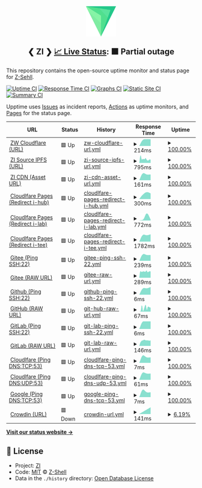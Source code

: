 <h2 align="center">
  <a href="https://github.com/z-shell/zi">
    <img src="https://github.com/z-shell/zi/raw/main/docs/images/logo.svg" alt="Logo" width="80" height="80" />
  </a>

❮ ZI ❯ [📈 Live Status](https://z-shell.github.io/status): <!--live status--> **🟧 Partial outage**

</h2>

This repository contains the open-source uptime monitor and status page for [Z-Sehll](https://github.com/z-shell).

[![Uptime CI](https://github.com/z-shell/status/workflows/Uptime%20CI/badge.svg)](https://github.com/z-shell/status/actions?query=workflow%3A%22Uptime+CI%22)
[![Response Time CI](https://github.com/z-shell/status/workflows/Response%20Time%20CI/badge.svg)](https://github.com/z-shell/status/actions?query=workflow%3A%22Response+Time+CI%22)
[![Graphs CI](https://github.com/z-shell/status/workflows/Graphs%20CI/badge.svg)](https://github.com/z-shell/status/actions?query=workflow%3A%22Graphs+CI%22)
[![Static Site CI](https://github.com/z-shell/status/workflows/Static%20Site%20CI/badge.svg)](https://github.com/z-shell/status/actions?query=workflow%3A%22Static+Site+CI%22)
[![Summary CI](https://github.com/z-shell/status/workflows/Summary%20CI/badge.svg)](https://github.com/z-shell/uptime-status/actions?query=workflow%3A%22Summary+CI%22)

Upptime uses [Issues](https://github.com/z-shell/status/issues) as incident reports, [Actions](https://github.com/z-shell/status/actions) as uptime monitors, and [Pages](https://status.zshell.dev) for the status page.

<!--start: status pages-->
<!-- This summary is generated by Upptime (https://github.com/upptime/upptime) -->
<!-- Do not edit this manually, your changes will be overwritten -->
<!-- prettier-ignore -->
| URL | Status | History | Response Time | Uptime |
| --- | ------ | ------- | ------------- | ------ |
| <img alt="" src="https://favicons.githubusercontent.com/z-shell.pages.dev" height="13"> [ZW Cloudflare (URL)](https://z-shell.pages.dev) | 🟩 Up | [zw-cloudflare-url.yml](https://github.com/z-shell/status/commits/HEAD/history/zw-cloudflare-url.yml) | <details><summary><img alt="Response time graph" src="./graphs/zw-cloudflare-url/response-time-week.png" height="20"> 214ms</summary><br><a href="https://status.zshell.dev/history/zw-cloudflare-url"><img alt="Response time 214" src="https://img.shields.io/endpoint?url=https%3A%2F%2Fraw.githubusercontent.com%2Fz-shell%2Fstatus%2FHEAD%2Fapi%2Fzw-cloudflare-url%2Fresponse-time.json"></a><br><a href="https://status.zshell.dev/history/zw-cloudflare-url"><img alt="24-hour response time 214" src="https://img.shields.io/endpoint?url=https%3A%2F%2Fraw.githubusercontent.com%2Fz-shell%2Fstatus%2FHEAD%2Fapi%2Fzw-cloudflare-url%2Fresponse-time-day.json"></a><br><a href="https://status.zshell.dev/history/zw-cloudflare-url"><img alt="7-day response time 214" src="https://img.shields.io/endpoint?url=https%3A%2F%2Fraw.githubusercontent.com%2Fz-shell%2Fstatus%2FHEAD%2Fapi%2Fzw-cloudflare-url%2Fresponse-time-week.json"></a><br><a href="https://status.zshell.dev/history/zw-cloudflare-url"><img alt="30-day response time 214" src="https://img.shields.io/endpoint?url=https%3A%2F%2Fraw.githubusercontent.com%2Fz-shell%2Fstatus%2FHEAD%2Fapi%2Fzw-cloudflare-url%2Fresponse-time-month.json"></a><br><a href="https://status.zshell.dev/history/zw-cloudflare-url"><img alt="1-year response time 214" src="https://img.shields.io/endpoint?url=https%3A%2F%2Fraw.githubusercontent.com%2Fz-shell%2Fstatus%2FHEAD%2Fapi%2Fzw-cloudflare-url%2Fresponse-time-year.json"></a></details> | <details><summary><a href="https://status.zshell.dev/history/zw-cloudflare-url">100.00%</a></summary><a href="https://status.zshell.dev/history/zw-cloudflare-url"><img alt="All-time uptime 100.00%" src="https://img.shields.io/endpoint?url=https%3A%2F%2Fraw.githubusercontent.com%2Fz-shell%2Fstatus%2FHEAD%2Fapi%2Fzw-cloudflare-url%2Fuptime.json"></a><br><a href="https://status.zshell.dev/history/zw-cloudflare-url"><img alt="24-hour uptime 100.00%" src="https://img.shields.io/endpoint?url=https%3A%2F%2Fraw.githubusercontent.com%2Fz-shell%2Fstatus%2FHEAD%2Fapi%2Fzw-cloudflare-url%2Fuptime-day.json"></a><br><a href="https://status.zshell.dev/history/zw-cloudflare-url"><img alt="7-day uptime 100.00%" src="https://img.shields.io/endpoint?url=https%3A%2F%2Fraw.githubusercontent.com%2Fz-shell%2Fstatus%2FHEAD%2Fapi%2Fzw-cloudflare-url%2Fuptime-week.json"></a><br><a href="https://status.zshell.dev/history/zw-cloudflare-url"><img alt="30-day uptime 100.00%" src="https://img.shields.io/endpoint?url=https%3A%2F%2Fraw.githubusercontent.com%2Fz-shell%2Fstatus%2FHEAD%2Fapi%2Fzw-cloudflare-url%2Fuptime-month.json"></a><br><a href="https://status.zshell.dev/history/zw-cloudflare-url"><img alt="1-year uptime 100.00%" src="https://img.shields.io/endpoint?url=https%3A%2F%2Fraw.githubusercontent.com%2Fz-shell%2Fstatus%2FHEAD%2Fapi%2Fzw-cloudflare-url%2Fuptime-year.json"></a></details>
| <img alt="" src="https://favicons.githubusercontent.com/zi-src.on.fleek.co" height="13"> [ZI Source IPFS (URL)](https://zi-src.on.fleek.co) | 🟩 Up | [zi-source-ipfs-url.yml](https://github.com/z-shell/status/commits/HEAD/history/zi-source-ipfs-url.yml) | <details><summary><img alt="Response time graph" src="./graphs/zi-source-ipfs-url/response-time-week.png" height="20"> 795ms</summary><br><a href="https://status.zshell.dev/history/zi-source-ipfs-url"><img alt="Response time 795" src="https://img.shields.io/endpoint?url=https%3A%2F%2Fraw.githubusercontent.com%2Fz-shell%2Fstatus%2FHEAD%2Fapi%2Fzi-source-ipfs-url%2Fresponse-time.json"></a><br><a href="https://status.zshell.dev/history/zi-source-ipfs-url"><img alt="24-hour response time 795" src="https://img.shields.io/endpoint?url=https%3A%2F%2Fraw.githubusercontent.com%2Fz-shell%2Fstatus%2FHEAD%2Fapi%2Fzi-source-ipfs-url%2Fresponse-time-day.json"></a><br><a href="https://status.zshell.dev/history/zi-source-ipfs-url"><img alt="7-day response time 795" src="https://img.shields.io/endpoint?url=https%3A%2F%2Fraw.githubusercontent.com%2Fz-shell%2Fstatus%2FHEAD%2Fapi%2Fzi-source-ipfs-url%2Fresponse-time-week.json"></a><br><a href="https://status.zshell.dev/history/zi-source-ipfs-url"><img alt="30-day response time 795" src="https://img.shields.io/endpoint?url=https%3A%2F%2Fraw.githubusercontent.com%2Fz-shell%2Fstatus%2FHEAD%2Fapi%2Fzi-source-ipfs-url%2Fresponse-time-month.json"></a><br><a href="https://status.zshell.dev/history/zi-source-ipfs-url"><img alt="1-year response time 795" src="https://img.shields.io/endpoint?url=https%3A%2F%2Fraw.githubusercontent.com%2Fz-shell%2Fstatus%2FHEAD%2Fapi%2Fzi-source-ipfs-url%2Fresponse-time-year.json"></a></details> | <details><summary><a href="https://status.zshell.dev/history/zi-source-ipfs-url">100.00%</a></summary><a href="https://status.zshell.dev/history/zi-source-ipfs-url"><img alt="All-time uptime 100.00%" src="https://img.shields.io/endpoint?url=https%3A%2F%2Fraw.githubusercontent.com%2Fz-shell%2Fstatus%2FHEAD%2Fapi%2Fzi-source-ipfs-url%2Fuptime.json"></a><br><a href="https://status.zshell.dev/history/zi-source-ipfs-url"><img alt="24-hour uptime 100.00%" src="https://img.shields.io/endpoint?url=https%3A%2F%2Fraw.githubusercontent.com%2Fz-shell%2Fstatus%2FHEAD%2Fapi%2Fzi-source-ipfs-url%2Fuptime-day.json"></a><br><a href="https://status.zshell.dev/history/zi-source-ipfs-url"><img alt="7-day uptime 100.00%" src="https://img.shields.io/endpoint?url=https%3A%2F%2Fraw.githubusercontent.com%2Fz-shell%2Fstatus%2FHEAD%2Fapi%2Fzi-source-ipfs-url%2Fuptime-week.json"></a><br><a href="https://status.zshell.dev/history/zi-source-ipfs-url"><img alt="30-day uptime 100.00%" src="https://img.shields.io/endpoint?url=https%3A%2F%2Fraw.githubusercontent.com%2Fz-shell%2Fstatus%2FHEAD%2Fapi%2Fzi-source-ipfs-url%2Fuptime-month.json"></a><br><a href="https://status.zshell.dev/history/zi-source-ipfs-url"><img alt="1-year uptime 100.00%" src="https://img.shields.io/endpoint?url=https%3A%2F%2Fraw.githubusercontent.com%2Fz-shell%2Fstatus%2FHEAD%2Fapi%2Fzi-source-ipfs-url%2Fuptime-year.json"></a></details>
| <img alt="" src="https://favicons.githubusercontent.com/cdn.digitalclouds.dev" height="13"> [ZI CDN (Asset URL)](https://cdn.digitalclouds.dev/fa/js/all.js) | 🟩 Up | [zi-cdn-asset-url.yml](https://github.com/z-shell/status/commits/HEAD/history/zi-cdn-asset-url.yml) | <details><summary><img alt="Response time graph" src="./graphs/zi-cdn-asset-url/response-time-week.png" height="20"> 161ms</summary><br><a href="https://status.zshell.dev/history/zi-cdn-asset-url"><img alt="Response time 161" src="https://img.shields.io/endpoint?url=https%3A%2F%2Fraw.githubusercontent.com%2Fz-shell%2Fstatus%2FHEAD%2Fapi%2Fzi-cdn-asset-url%2Fresponse-time.json"></a><br><a href="https://status.zshell.dev/history/zi-cdn-asset-url"><img alt="24-hour response time 161" src="https://img.shields.io/endpoint?url=https%3A%2F%2Fraw.githubusercontent.com%2Fz-shell%2Fstatus%2FHEAD%2Fapi%2Fzi-cdn-asset-url%2Fresponse-time-day.json"></a><br><a href="https://status.zshell.dev/history/zi-cdn-asset-url"><img alt="7-day response time 161" src="https://img.shields.io/endpoint?url=https%3A%2F%2Fraw.githubusercontent.com%2Fz-shell%2Fstatus%2FHEAD%2Fapi%2Fzi-cdn-asset-url%2Fresponse-time-week.json"></a><br><a href="https://status.zshell.dev/history/zi-cdn-asset-url"><img alt="30-day response time 161" src="https://img.shields.io/endpoint?url=https%3A%2F%2Fraw.githubusercontent.com%2Fz-shell%2Fstatus%2FHEAD%2Fapi%2Fzi-cdn-asset-url%2Fresponse-time-month.json"></a><br><a href="https://status.zshell.dev/history/zi-cdn-asset-url"><img alt="1-year response time 161" src="https://img.shields.io/endpoint?url=https%3A%2F%2Fraw.githubusercontent.com%2Fz-shell%2Fstatus%2FHEAD%2Fapi%2Fzi-cdn-asset-url%2Fresponse-time-year.json"></a></details> | <details><summary><a href="https://status.zshell.dev/history/zi-cdn-asset-url">100.00%</a></summary><a href="https://status.zshell.dev/history/zi-cdn-asset-url"><img alt="All-time uptime 100.00%" src="https://img.shields.io/endpoint?url=https%3A%2F%2Fraw.githubusercontent.com%2Fz-shell%2Fstatus%2FHEAD%2Fapi%2Fzi-cdn-asset-url%2Fuptime.json"></a><br><a href="https://status.zshell.dev/history/zi-cdn-asset-url"><img alt="24-hour uptime 100.00%" src="https://img.shields.io/endpoint?url=https%3A%2F%2Fraw.githubusercontent.com%2Fz-shell%2Fstatus%2FHEAD%2Fapi%2Fzi-cdn-asset-url%2Fuptime-day.json"></a><br><a href="https://status.zshell.dev/history/zi-cdn-asset-url"><img alt="7-day uptime 100.00%" src="https://img.shields.io/endpoint?url=https%3A%2F%2Fraw.githubusercontent.com%2Fz-shell%2Fstatus%2FHEAD%2Fapi%2Fzi-cdn-asset-url%2Fuptime-week.json"></a><br><a href="https://status.zshell.dev/history/zi-cdn-asset-url"><img alt="30-day uptime 100.00%" src="https://img.shields.io/endpoint?url=https%3A%2F%2Fraw.githubusercontent.com%2Fz-shell%2Fstatus%2FHEAD%2Fapi%2Fzi-cdn-asset-url%2Fuptime-month.json"></a><br><a href="https://status.zshell.dev/history/zi-cdn-asset-url"><img alt="1-year uptime 100.00%" src="https://img.shields.io/endpoint?url=https%3A%2F%2Fraw.githubusercontent.com%2Fz-shell%2Fstatus%2FHEAD%2Fapi%2Fzi-cdn-asset-url%2Fuptime-year.json"></a></details>
| <img alt="" src="https://favicons.githubusercontent.com/z-shell.pages.dev" height="13"> [Cloudlfare Pages (Redirect i-hub)](https://z-shell.pages.dev/i-hub) | 🟩 Up | [cloudlfare-pages-redirect-i-hub.yml](https://github.com/z-shell/status/commits/HEAD/history/cloudlfare-pages-redirect-i-hub.yml) | <details><summary><img alt="Response time graph" src="./graphs/cloudlfare-pages-redirect-i-hub/response-time-week.png" height="20"> 300ms</summary><br><a href="https://status.zshell.dev/history/cloudlfare-pages-redirect-i-hub"><img alt="Response time 300" src="https://img.shields.io/endpoint?url=https%3A%2F%2Fraw.githubusercontent.com%2Fz-shell%2Fstatus%2FHEAD%2Fapi%2Fcloudlfare-pages-redirect-i-hub%2Fresponse-time.json"></a><br><a href="https://status.zshell.dev/history/cloudlfare-pages-redirect-i-hub"><img alt="24-hour response time 300" src="https://img.shields.io/endpoint?url=https%3A%2F%2Fraw.githubusercontent.com%2Fz-shell%2Fstatus%2FHEAD%2Fapi%2Fcloudlfare-pages-redirect-i-hub%2Fresponse-time-day.json"></a><br><a href="https://status.zshell.dev/history/cloudlfare-pages-redirect-i-hub"><img alt="7-day response time 300" src="https://img.shields.io/endpoint?url=https%3A%2F%2Fraw.githubusercontent.com%2Fz-shell%2Fstatus%2FHEAD%2Fapi%2Fcloudlfare-pages-redirect-i-hub%2Fresponse-time-week.json"></a><br><a href="https://status.zshell.dev/history/cloudlfare-pages-redirect-i-hub"><img alt="30-day response time 300" src="https://img.shields.io/endpoint?url=https%3A%2F%2Fraw.githubusercontent.com%2Fz-shell%2Fstatus%2FHEAD%2Fapi%2Fcloudlfare-pages-redirect-i-hub%2Fresponse-time-month.json"></a><br><a href="https://status.zshell.dev/history/cloudlfare-pages-redirect-i-hub"><img alt="1-year response time 300" src="https://img.shields.io/endpoint?url=https%3A%2F%2Fraw.githubusercontent.com%2Fz-shell%2Fstatus%2FHEAD%2Fapi%2Fcloudlfare-pages-redirect-i-hub%2Fresponse-time-year.json"></a></details> | <details><summary><a href="https://status.zshell.dev/history/cloudlfare-pages-redirect-i-hub">100.00%</a></summary><a href="https://status.zshell.dev/history/cloudlfare-pages-redirect-i-hub"><img alt="All-time uptime 100.00%" src="https://img.shields.io/endpoint?url=https%3A%2F%2Fraw.githubusercontent.com%2Fz-shell%2Fstatus%2FHEAD%2Fapi%2Fcloudlfare-pages-redirect-i-hub%2Fuptime.json"></a><br><a href="https://status.zshell.dev/history/cloudlfare-pages-redirect-i-hub"><img alt="24-hour uptime 100.00%" src="https://img.shields.io/endpoint?url=https%3A%2F%2Fraw.githubusercontent.com%2Fz-shell%2Fstatus%2FHEAD%2Fapi%2Fcloudlfare-pages-redirect-i-hub%2Fuptime-day.json"></a><br><a href="https://status.zshell.dev/history/cloudlfare-pages-redirect-i-hub"><img alt="7-day uptime 100.00%" src="https://img.shields.io/endpoint?url=https%3A%2F%2Fraw.githubusercontent.com%2Fz-shell%2Fstatus%2FHEAD%2Fapi%2Fcloudlfare-pages-redirect-i-hub%2Fuptime-week.json"></a><br><a href="https://status.zshell.dev/history/cloudlfare-pages-redirect-i-hub"><img alt="30-day uptime 100.00%" src="https://img.shields.io/endpoint?url=https%3A%2F%2Fraw.githubusercontent.com%2Fz-shell%2Fstatus%2FHEAD%2Fapi%2Fcloudlfare-pages-redirect-i-hub%2Fuptime-month.json"></a><br><a href="https://status.zshell.dev/history/cloudlfare-pages-redirect-i-hub"><img alt="1-year uptime 100.00%" src="https://img.shields.io/endpoint?url=https%3A%2F%2Fraw.githubusercontent.com%2Fz-shell%2Fstatus%2FHEAD%2Fapi%2Fcloudlfare-pages-redirect-i-hub%2Fuptime-year.json"></a></details>
| <img alt="" src="https://favicons.githubusercontent.com/z-shell.pages.dev" height="13"> [Cloudlfare Pages (Redirect i-lab)](https://z-shell.pages.dev/i-lab) | 🟩 Up | [cloudlfare-pages-redirect-i-lab.yml](https://github.com/z-shell/status/commits/HEAD/history/cloudlfare-pages-redirect-i-lab.yml) | <details><summary><img alt="Response time graph" src="./graphs/cloudlfare-pages-redirect-i-lab/response-time-week.png" height="20"> 772ms</summary><br><a href="https://status.zshell.dev/history/cloudlfare-pages-redirect-i-lab"><img alt="Response time 772" src="https://img.shields.io/endpoint?url=https%3A%2F%2Fraw.githubusercontent.com%2Fz-shell%2Fstatus%2FHEAD%2Fapi%2Fcloudlfare-pages-redirect-i-lab%2Fresponse-time.json"></a><br><a href="https://status.zshell.dev/history/cloudlfare-pages-redirect-i-lab"><img alt="24-hour response time 772" src="https://img.shields.io/endpoint?url=https%3A%2F%2Fraw.githubusercontent.com%2Fz-shell%2Fstatus%2FHEAD%2Fapi%2Fcloudlfare-pages-redirect-i-lab%2Fresponse-time-day.json"></a><br><a href="https://status.zshell.dev/history/cloudlfare-pages-redirect-i-lab"><img alt="7-day response time 772" src="https://img.shields.io/endpoint?url=https%3A%2F%2Fraw.githubusercontent.com%2Fz-shell%2Fstatus%2FHEAD%2Fapi%2Fcloudlfare-pages-redirect-i-lab%2Fresponse-time-week.json"></a><br><a href="https://status.zshell.dev/history/cloudlfare-pages-redirect-i-lab"><img alt="30-day response time 772" src="https://img.shields.io/endpoint?url=https%3A%2F%2Fraw.githubusercontent.com%2Fz-shell%2Fstatus%2FHEAD%2Fapi%2Fcloudlfare-pages-redirect-i-lab%2Fresponse-time-month.json"></a><br><a href="https://status.zshell.dev/history/cloudlfare-pages-redirect-i-lab"><img alt="1-year response time 772" src="https://img.shields.io/endpoint?url=https%3A%2F%2Fraw.githubusercontent.com%2Fz-shell%2Fstatus%2FHEAD%2Fapi%2Fcloudlfare-pages-redirect-i-lab%2Fresponse-time-year.json"></a></details> | <details><summary><a href="https://status.zshell.dev/history/cloudlfare-pages-redirect-i-lab">100.00%</a></summary><a href="https://status.zshell.dev/history/cloudlfare-pages-redirect-i-lab"><img alt="All-time uptime 100.00%" src="https://img.shields.io/endpoint?url=https%3A%2F%2Fraw.githubusercontent.com%2Fz-shell%2Fstatus%2FHEAD%2Fapi%2Fcloudlfare-pages-redirect-i-lab%2Fuptime.json"></a><br><a href="https://status.zshell.dev/history/cloudlfare-pages-redirect-i-lab"><img alt="24-hour uptime 100.00%" src="https://img.shields.io/endpoint?url=https%3A%2F%2Fraw.githubusercontent.com%2Fz-shell%2Fstatus%2FHEAD%2Fapi%2Fcloudlfare-pages-redirect-i-lab%2Fuptime-day.json"></a><br><a href="https://status.zshell.dev/history/cloudlfare-pages-redirect-i-lab"><img alt="7-day uptime 100.00%" src="https://img.shields.io/endpoint?url=https%3A%2F%2Fraw.githubusercontent.com%2Fz-shell%2Fstatus%2FHEAD%2Fapi%2Fcloudlfare-pages-redirect-i-lab%2Fuptime-week.json"></a><br><a href="https://status.zshell.dev/history/cloudlfare-pages-redirect-i-lab"><img alt="30-day uptime 100.00%" src="https://img.shields.io/endpoint?url=https%3A%2F%2Fraw.githubusercontent.com%2Fz-shell%2Fstatus%2FHEAD%2Fapi%2Fcloudlfare-pages-redirect-i-lab%2Fuptime-month.json"></a><br><a href="https://status.zshell.dev/history/cloudlfare-pages-redirect-i-lab"><img alt="1-year uptime 100.00%" src="https://img.shields.io/endpoint?url=https%3A%2F%2Fraw.githubusercontent.com%2Fz-shell%2Fstatus%2FHEAD%2Fapi%2Fcloudlfare-pages-redirect-i-lab%2Fuptime-year.json"></a></details>
| <img alt="" src="https://favicons.githubusercontent.com/z-shell.pages.dev" height="13"> [Cloudlfare Pages (Redirect i-tee)](https://z-shell.pages.dev/i-tee) | 🟩 Up | [cloudlfare-pages-redirect-i-tee.yml](https://github.com/z-shell/status/commits/HEAD/history/cloudlfare-pages-redirect-i-tee.yml) | <details><summary><img alt="Response time graph" src="./graphs/cloudlfare-pages-redirect-i-tee/response-time-week.png" height="20"> 1782ms</summary><br><a href="https://status.zshell.dev/history/cloudlfare-pages-redirect-i-tee"><img alt="Response time 1782" src="https://img.shields.io/endpoint?url=https%3A%2F%2Fraw.githubusercontent.com%2Fz-shell%2Fstatus%2FHEAD%2Fapi%2Fcloudlfare-pages-redirect-i-tee%2Fresponse-time.json"></a><br><a href="https://status.zshell.dev/history/cloudlfare-pages-redirect-i-tee"><img alt="24-hour response time 1782" src="https://img.shields.io/endpoint?url=https%3A%2F%2Fraw.githubusercontent.com%2Fz-shell%2Fstatus%2FHEAD%2Fapi%2Fcloudlfare-pages-redirect-i-tee%2Fresponse-time-day.json"></a><br><a href="https://status.zshell.dev/history/cloudlfare-pages-redirect-i-tee"><img alt="7-day response time 1782" src="https://img.shields.io/endpoint?url=https%3A%2F%2Fraw.githubusercontent.com%2Fz-shell%2Fstatus%2FHEAD%2Fapi%2Fcloudlfare-pages-redirect-i-tee%2Fresponse-time-week.json"></a><br><a href="https://status.zshell.dev/history/cloudlfare-pages-redirect-i-tee"><img alt="30-day response time 1782" src="https://img.shields.io/endpoint?url=https%3A%2F%2Fraw.githubusercontent.com%2Fz-shell%2Fstatus%2FHEAD%2Fapi%2Fcloudlfare-pages-redirect-i-tee%2Fresponse-time-month.json"></a><br><a href="https://status.zshell.dev/history/cloudlfare-pages-redirect-i-tee"><img alt="1-year response time 1782" src="https://img.shields.io/endpoint?url=https%3A%2F%2Fraw.githubusercontent.com%2Fz-shell%2Fstatus%2FHEAD%2Fapi%2Fcloudlfare-pages-redirect-i-tee%2Fresponse-time-year.json"></a></details> | <details><summary><a href="https://status.zshell.dev/history/cloudlfare-pages-redirect-i-tee">100.00%</a></summary><a href="https://status.zshell.dev/history/cloudlfare-pages-redirect-i-tee"><img alt="All-time uptime 100.00%" src="https://img.shields.io/endpoint?url=https%3A%2F%2Fraw.githubusercontent.com%2Fz-shell%2Fstatus%2FHEAD%2Fapi%2Fcloudlfare-pages-redirect-i-tee%2Fuptime.json"></a><br><a href="https://status.zshell.dev/history/cloudlfare-pages-redirect-i-tee"><img alt="24-hour uptime 100.00%" src="https://img.shields.io/endpoint?url=https%3A%2F%2Fraw.githubusercontent.com%2Fz-shell%2Fstatus%2FHEAD%2Fapi%2Fcloudlfare-pages-redirect-i-tee%2Fuptime-day.json"></a><br><a href="https://status.zshell.dev/history/cloudlfare-pages-redirect-i-tee"><img alt="7-day uptime 100.00%" src="https://img.shields.io/endpoint?url=https%3A%2F%2Fraw.githubusercontent.com%2Fz-shell%2Fstatus%2FHEAD%2Fapi%2Fcloudlfare-pages-redirect-i-tee%2Fuptime-week.json"></a><br><a href="https://status.zshell.dev/history/cloudlfare-pages-redirect-i-tee"><img alt="30-day uptime 100.00%" src="https://img.shields.io/endpoint?url=https%3A%2F%2Fraw.githubusercontent.com%2Fz-shell%2Fstatus%2FHEAD%2Fapi%2Fcloudlfare-pages-redirect-i-tee%2Fuptime-month.json"></a><br><a href="https://status.zshell.dev/history/cloudlfare-pages-redirect-i-tee"><img alt="1-year uptime 100.00%" src="https://img.shields.io/endpoint?url=https%3A%2F%2Fraw.githubusercontent.com%2Fz-shell%2Fstatus%2FHEAD%2Fapi%2Fcloudlfare-pages-redirect-i-tee%2Fuptime-year.json"></a></details>
| <img alt="" src="https://favicons.githubusercontent.com/null" height="13"> [Gitee (Ping SSH:22)](gitee.com) | 🟩 Up | [gitee-ping-ssh-22.yml](https://github.com/z-shell/status/commits/HEAD/history/gitee-ping-ssh-22.yml) | <details><summary><img alt="Response time graph" src="./graphs/gitee-ping-ssh-22/response-time-week.png" height="20"> 239ms</summary><br><a href="https://status.zshell.dev/history/gitee-ping-ssh-22"><img alt="Response time 239" src="https://img.shields.io/endpoint?url=https%3A%2F%2Fraw.githubusercontent.com%2Fz-shell%2Fstatus%2FHEAD%2Fapi%2Fgitee-ping-ssh-22%2Fresponse-time.json"></a><br><a href="https://status.zshell.dev/history/gitee-ping-ssh-22"><img alt="24-hour response time 239" src="https://img.shields.io/endpoint?url=https%3A%2F%2Fraw.githubusercontent.com%2Fz-shell%2Fstatus%2FHEAD%2Fapi%2Fgitee-ping-ssh-22%2Fresponse-time-day.json"></a><br><a href="https://status.zshell.dev/history/gitee-ping-ssh-22"><img alt="7-day response time 239" src="https://img.shields.io/endpoint?url=https%3A%2F%2Fraw.githubusercontent.com%2Fz-shell%2Fstatus%2FHEAD%2Fapi%2Fgitee-ping-ssh-22%2Fresponse-time-week.json"></a><br><a href="https://status.zshell.dev/history/gitee-ping-ssh-22"><img alt="30-day response time 239" src="https://img.shields.io/endpoint?url=https%3A%2F%2Fraw.githubusercontent.com%2Fz-shell%2Fstatus%2FHEAD%2Fapi%2Fgitee-ping-ssh-22%2Fresponse-time-month.json"></a><br><a href="https://status.zshell.dev/history/gitee-ping-ssh-22"><img alt="1-year response time 239" src="https://img.shields.io/endpoint?url=https%3A%2F%2Fraw.githubusercontent.com%2Fz-shell%2Fstatus%2FHEAD%2Fapi%2Fgitee-ping-ssh-22%2Fresponse-time-year.json"></a></details> | <details><summary><a href="https://status.zshell.dev/history/gitee-ping-ssh-22">100.00%</a></summary><a href="https://status.zshell.dev/history/gitee-ping-ssh-22"><img alt="All-time uptime 100.00%" src="https://img.shields.io/endpoint?url=https%3A%2F%2Fraw.githubusercontent.com%2Fz-shell%2Fstatus%2FHEAD%2Fapi%2Fgitee-ping-ssh-22%2Fuptime.json"></a><br><a href="https://status.zshell.dev/history/gitee-ping-ssh-22"><img alt="24-hour uptime 100.00%" src="https://img.shields.io/endpoint?url=https%3A%2F%2Fraw.githubusercontent.com%2Fz-shell%2Fstatus%2FHEAD%2Fapi%2Fgitee-ping-ssh-22%2Fuptime-day.json"></a><br><a href="https://status.zshell.dev/history/gitee-ping-ssh-22"><img alt="7-day uptime 100.00%" src="https://img.shields.io/endpoint?url=https%3A%2F%2Fraw.githubusercontent.com%2Fz-shell%2Fstatus%2FHEAD%2Fapi%2Fgitee-ping-ssh-22%2Fuptime-week.json"></a><br><a href="https://status.zshell.dev/history/gitee-ping-ssh-22"><img alt="30-day uptime 100.00%" src="https://img.shields.io/endpoint?url=https%3A%2F%2Fraw.githubusercontent.com%2Fz-shell%2Fstatus%2FHEAD%2Fapi%2Fgitee-ping-ssh-22%2Fuptime-month.json"></a><br><a href="https://status.zshell.dev/history/gitee-ping-ssh-22"><img alt="1-year uptime 100.00%" src="https://img.shields.io/endpoint?url=https%3A%2F%2Fraw.githubusercontent.com%2Fz-shell%2Fstatus%2FHEAD%2Fapi%2Fgitee-ping-ssh-22%2Fuptime-year.json"></a></details>
| <img alt="" src="https://favicons.githubusercontent.com/gitee.com" height="13"> [Gitee (RAW URL)](https://gitee.com/z-shell/zi-src/raw/main/lib/sh/install.sh) | 🟩 Up | [gitee-raw-url.yml](https://github.com/z-shell/status/commits/HEAD/history/gitee-raw-url.yml) | <details><summary><img alt="Response time graph" src="./graphs/gitee-raw-url/response-time-week.png" height="20"> 289ms</summary><br><a href="https://status.zshell.dev/history/gitee-raw-url"><img alt="Response time 289" src="https://img.shields.io/endpoint?url=https%3A%2F%2Fraw.githubusercontent.com%2Fz-shell%2Fstatus%2FHEAD%2Fapi%2Fgitee-raw-url%2Fresponse-time.json"></a><br><a href="https://status.zshell.dev/history/gitee-raw-url"><img alt="24-hour response time 289" src="https://img.shields.io/endpoint?url=https%3A%2F%2Fraw.githubusercontent.com%2Fz-shell%2Fstatus%2FHEAD%2Fapi%2Fgitee-raw-url%2Fresponse-time-day.json"></a><br><a href="https://status.zshell.dev/history/gitee-raw-url"><img alt="7-day response time 289" src="https://img.shields.io/endpoint?url=https%3A%2F%2Fraw.githubusercontent.com%2Fz-shell%2Fstatus%2FHEAD%2Fapi%2Fgitee-raw-url%2Fresponse-time-week.json"></a><br><a href="https://status.zshell.dev/history/gitee-raw-url"><img alt="30-day response time 289" src="https://img.shields.io/endpoint?url=https%3A%2F%2Fraw.githubusercontent.com%2Fz-shell%2Fstatus%2FHEAD%2Fapi%2Fgitee-raw-url%2Fresponse-time-month.json"></a><br><a href="https://status.zshell.dev/history/gitee-raw-url"><img alt="1-year response time 289" src="https://img.shields.io/endpoint?url=https%3A%2F%2Fraw.githubusercontent.com%2Fz-shell%2Fstatus%2FHEAD%2Fapi%2Fgitee-raw-url%2Fresponse-time-year.json"></a></details> | <details><summary><a href="https://status.zshell.dev/history/gitee-raw-url">100.00%</a></summary><a href="https://status.zshell.dev/history/gitee-raw-url"><img alt="All-time uptime 100.00%" src="https://img.shields.io/endpoint?url=https%3A%2F%2Fraw.githubusercontent.com%2Fz-shell%2Fstatus%2FHEAD%2Fapi%2Fgitee-raw-url%2Fuptime.json"></a><br><a href="https://status.zshell.dev/history/gitee-raw-url"><img alt="24-hour uptime 100.00%" src="https://img.shields.io/endpoint?url=https%3A%2F%2Fraw.githubusercontent.com%2Fz-shell%2Fstatus%2FHEAD%2Fapi%2Fgitee-raw-url%2Fuptime-day.json"></a><br><a href="https://status.zshell.dev/history/gitee-raw-url"><img alt="7-day uptime 100.00%" src="https://img.shields.io/endpoint?url=https%3A%2F%2Fraw.githubusercontent.com%2Fz-shell%2Fstatus%2FHEAD%2Fapi%2Fgitee-raw-url%2Fuptime-week.json"></a><br><a href="https://status.zshell.dev/history/gitee-raw-url"><img alt="30-day uptime 100.00%" src="https://img.shields.io/endpoint?url=https%3A%2F%2Fraw.githubusercontent.com%2Fz-shell%2Fstatus%2FHEAD%2Fapi%2Fgitee-raw-url%2Fuptime-month.json"></a><br><a href="https://status.zshell.dev/history/gitee-raw-url"><img alt="1-year uptime 100.00%" src="https://img.shields.io/endpoint?url=https%3A%2F%2Fraw.githubusercontent.com%2Fz-shell%2Fstatus%2FHEAD%2Fapi%2Fgitee-raw-url%2Fuptime-year.json"></a></details>
| <img alt="" src="https://favicons.githubusercontent.com/null" height="13"> [Github (Ping SSH:22)](github.com) | 🟩 Up | [github-ping-ssh-22.yml](https://github.com/z-shell/status/commits/HEAD/history/github-ping-ssh-22.yml) | <details><summary><img alt="Response time graph" src="./graphs/github-ping-ssh-22/response-time-week.png" height="20"> 6ms</summary><br><a href="https://status.zshell.dev/history/github-ping-ssh-22"><img alt="Response time 6" src="https://img.shields.io/endpoint?url=https%3A%2F%2Fraw.githubusercontent.com%2Fz-shell%2Fstatus%2FHEAD%2Fapi%2Fgithub-ping-ssh-22%2Fresponse-time.json"></a><br><a href="https://status.zshell.dev/history/github-ping-ssh-22"><img alt="24-hour response time 6" src="https://img.shields.io/endpoint?url=https%3A%2F%2Fraw.githubusercontent.com%2Fz-shell%2Fstatus%2FHEAD%2Fapi%2Fgithub-ping-ssh-22%2Fresponse-time-day.json"></a><br><a href="https://status.zshell.dev/history/github-ping-ssh-22"><img alt="7-day response time 6" src="https://img.shields.io/endpoint?url=https%3A%2F%2Fraw.githubusercontent.com%2Fz-shell%2Fstatus%2FHEAD%2Fapi%2Fgithub-ping-ssh-22%2Fresponse-time-week.json"></a><br><a href="https://status.zshell.dev/history/github-ping-ssh-22"><img alt="30-day response time 6" src="https://img.shields.io/endpoint?url=https%3A%2F%2Fraw.githubusercontent.com%2Fz-shell%2Fstatus%2FHEAD%2Fapi%2Fgithub-ping-ssh-22%2Fresponse-time-month.json"></a><br><a href="https://status.zshell.dev/history/github-ping-ssh-22"><img alt="1-year response time 6" src="https://img.shields.io/endpoint?url=https%3A%2F%2Fraw.githubusercontent.com%2Fz-shell%2Fstatus%2FHEAD%2Fapi%2Fgithub-ping-ssh-22%2Fresponse-time-year.json"></a></details> | <details><summary><a href="https://status.zshell.dev/history/github-ping-ssh-22">100.00%</a></summary><a href="https://status.zshell.dev/history/github-ping-ssh-22"><img alt="All-time uptime 100.00%" src="https://img.shields.io/endpoint?url=https%3A%2F%2Fraw.githubusercontent.com%2Fz-shell%2Fstatus%2FHEAD%2Fapi%2Fgithub-ping-ssh-22%2Fuptime.json"></a><br><a href="https://status.zshell.dev/history/github-ping-ssh-22"><img alt="24-hour uptime 100.00%" src="https://img.shields.io/endpoint?url=https%3A%2F%2Fraw.githubusercontent.com%2Fz-shell%2Fstatus%2FHEAD%2Fapi%2Fgithub-ping-ssh-22%2Fuptime-day.json"></a><br><a href="https://status.zshell.dev/history/github-ping-ssh-22"><img alt="7-day uptime 100.00%" src="https://img.shields.io/endpoint?url=https%3A%2F%2Fraw.githubusercontent.com%2Fz-shell%2Fstatus%2FHEAD%2Fapi%2Fgithub-ping-ssh-22%2Fuptime-week.json"></a><br><a href="https://status.zshell.dev/history/github-ping-ssh-22"><img alt="30-day uptime 100.00%" src="https://img.shields.io/endpoint?url=https%3A%2F%2Fraw.githubusercontent.com%2Fz-shell%2Fstatus%2FHEAD%2Fapi%2Fgithub-ping-ssh-22%2Fuptime-month.json"></a><br><a href="https://status.zshell.dev/history/github-ping-ssh-22"><img alt="1-year uptime 100.00%" src="https://img.shields.io/endpoint?url=https%3A%2F%2Fraw.githubusercontent.com%2Fz-shell%2Fstatus%2FHEAD%2Fapi%2Fgithub-ping-ssh-22%2Fuptime-year.json"></a></details>
| <img alt="" src="https://favicons.githubusercontent.com/raw.githubusercontent.com" height="13"> [GitHub (RAW URL)](https://raw.githubusercontent.com/z-shell/zi/main/docs/README.md) | 🟩 Up | [git-hub-raw-url.yml](https://github.com/z-shell/status/commits/HEAD/history/git-hub-raw-url.yml) | <details><summary><img alt="Response time graph" src="./graphs/git-hub-raw-url/response-time-week.png" height="20"> 67ms</summary><br><a href="https://status.zshell.dev/history/git-hub-raw-url"><img alt="Response time 67" src="https://img.shields.io/endpoint?url=https%3A%2F%2Fraw.githubusercontent.com%2Fz-shell%2Fstatus%2FHEAD%2Fapi%2Fgit-hub-raw-url%2Fresponse-time.json"></a><br><a href="https://status.zshell.dev/history/git-hub-raw-url"><img alt="24-hour response time 67" src="https://img.shields.io/endpoint?url=https%3A%2F%2Fraw.githubusercontent.com%2Fz-shell%2Fstatus%2FHEAD%2Fapi%2Fgit-hub-raw-url%2Fresponse-time-day.json"></a><br><a href="https://status.zshell.dev/history/git-hub-raw-url"><img alt="7-day response time 67" src="https://img.shields.io/endpoint?url=https%3A%2F%2Fraw.githubusercontent.com%2Fz-shell%2Fstatus%2FHEAD%2Fapi%2Fgit-hub-raw-url%2Fresponse-time-week.json"></a><br><a href="https://status.zshell.dev/history/git-hub-raw-url"><img alt="30-day response time 67" src="https://img.shields.io/endpoint?url=https%3A%2F%2Fraw.githubusercontent.com%2Fz-shell%2Fstatus%2FHEAD%2Fapi%2Fgit-hub-raw-url%2Fresponse-time-month.json"></a><br><a href="https://status.zshell.dev/history/git-hub-raw-url"><img alt="1-year response time 67" src="https://img.shields.io/endpoint?url=https%3A%2F%2Fraw.githubusercontent.com%2Fz-shell%2Fstatus%2FHEAD%2Fapi%2Fgit-hub-raw-url%2Fresponse-time-year.json"></a></details> | <details><summary><a href="https://status.zshell.dev/history/git-hub-raw-url">100.00%</a></summary><a href="https://status.zshell.dev/history/git-hub-raw-url"><img alt="All-time uptime 100.00%" src="https://img.shields.io/endpoint?url=https%3A%2F%2Fraw.githubusercontent.com%2Fz-shell%2Fstatus%2FHEAD%2Fapi%2Fgit-hub-raw-url%2Fuptime.json"></a><br><a href="https://status.zshell.dev/history/git-hub-raw-url"><img alt="24-hour uptime 100.00%" src="https://img.shields.io/endpoint?url=https%3A%2F%2Fraw.githubusercontent.com%2Fz-shell%2Fstatus%2FHEAD%2Fapi%2Fgit-hub-raw-url%2Fuptime-day.json"></a><br><a href="https://status.zshell.dev/history/git-hub-raw-url"><img alt="7-day uptime 100.00%" src="https://img.shields.io/endpoint?url=https%3A%2F%2Fraw.githubusercontent.com%2Fz-shell%2Fstatus%2FHEAD%2Fapi%2Fgit-hub-raw-url%2Fuptime-week.json"></a><br><a href="https://status.zshell.dev/history/git-hub-raw-url"><img alt="30-day uptime 100.00%" src="https://img.shields.io/endpoint?url=https%3A%2F%2Fraw.githubusercontent.com%2Fz-shell%2Fstatus%2FHEAD%2Fapi%2Fgit-hub-raw-url%2Fuptime-month.json"></a><br><a href="https://status.zshell.dev/history/git-hub-raw-url"><img alt="1-year uptime 100.00%" src="https://img.shields.io/endpoint?url=https%3A%2F%2Fraw.githubusercontent.com%2Fz-shell%2Fstatus%2FHEAD%2Fapi%2Fgit-hub-raw-url%2Fuptime-year.json"></a></details>
| <img alt="" src="https://favicons.githubusercontent.com/null" height="13"> [GitLab (Ping SSH:22)](gitlab.com) | 🟩 Up | [git-lab-ping-ssh-22.yml](https://github.com/z-shell/status/commits/HEAD/history/git-lab-ping-ssh-22.yml) | <details><summary><img alt="Response time graph" src="./graphs/git-lab-ping-ssh-22/response-time-week.png" height="20"> 6ms</summary><br><a href="https://status.zshell.dev/history/git-lab-ping-ssh-22"><img alt="Response time 6" src="https://img.shields.io/endpoint?url=https%3A%2F%2Fraw.githubusercontent.com%2Fz-shell%2Fstatus%2FHEAD%2Fapi%2Fgit-lab-ping-ssh-22%2Fresponse-time.json"></a><br><a href="https://status.zshell.dev/history/git-lab-ping-ssh-22"><img alt="24-hour response time 6" src="https://img.shields.io/endpoint?url=https%3A%2F%2Fraw.githubusercontent.com%2Fz-shell%2Fstatus%2FHEAD%2Fapi%2Fgit-lab-ping-ssh-22%2Fresponse-time-day.json"></a><br><a href="https://status.zshell.dev/history/git-lab-ping-ssh-22"><img alt="7-day response time 6" src="https://img.shields.io/endpoint?url=https%3A%2F%2Fraw.githubusercontent.com%2Fz-shell%2Fstatus%2FHEAD%2Fapi%2Fgit-lab-ping-ssh-22%2Fresponse-time-week.json"></a><br><a href="https://status.zshell.dev/history/git-lab-ping-ssh-22"><img alt="30-day response time 6" src="https://img.shields.io/endpoint?url=https%3A%2F%2Fraw.githubusercontent.com%2Fz-shell%2Fstatus%2FHEAD%2Fapi%2Fgit-lab-ping-ssh-22%2Fresponse-time-month.json"></a><br><a href="https://status.zshell.dev/history/git-lab-ping-ssh-22"><img alt="1-year response time 6" src="https://img.shields.io/endpoint?url=https%3A%2F%2Fraw.githubusercontent.com%2Fz-shell%2Fstatus%2FHEAD%2Fapi%2Fgit-lab-ping-ssh-22%2Fresponse-time-year.json"></a></details> | <details><summary><a href="https://status.zshell.dev/history/git-lab-ping-ssh-22">100.00%</a></summary><a href="https://status.zshell.dev/history/git-lab-ping-ssh-22"><img alt="All-time uptime 100.00%" src="https://img.shields.io/endpoint?url=https%3A%2F%2Fraw.githubusercontent.com%2Fz-shell%2Fstatus%2FHEAD%2Fapi%2Fgit-lab-ping-ssh-22%2Fuptime.json"></a><br><a href="https://status.zshell.dev/history/git-lab-ping-ssh-22"><img alt="24-hour uptime 100.00%" src="https://img.shields.io/endpoint?url=https%3A%2F%2Fraw.githubusercontent.com%2Fz-shell%2Fstatus%2FHEAD%2Fapi%2Fgit-lab-ping-ssh-22%2Fuptime-day.json"></a><br><a href="https://status.zshell.dev/history/git-lab-ping-ssh-22"><img alt="7-day uptime 100.00%" src="https://img.shields.io/endpoint?url=https%3A%2F%2Fraw.githubusercontent.com%2Fz-shell%2Fstatus%2FHEAD%2Fapi%2Fgit-lab-ping-ssh-22%2Fuptime-week.json"></a><br><a href="https://status.zshell.dev/history/git-lab-ping-ssh-22"><img alt="30-day uptime 100.00%" src="https://img.shields.io/endpoint?url=https%3A%2F%2Fraw.githubusercontent.com%2Fz-shell%2Fstatus%2FHEAD%2Fapi%2Fgit-lab-ping-ssh-22%2Fuptime-month.json"></a><br><a href="https://status.zshell.dev/history/git-lab-ping-ssh-22"><img alt="1-year uptime 100.00%" src="https://img.shields.io/endpoint?url=https%3A%2F%2Fraw.githubusercontent.com%2Fz-shell%2Fstatus%2FHEAD%2Fapi%2Fgit-lab-ping-ssh-22%2Fuptime-year.json"></a></details>
| <img alt="" src="https://favicons.githubusercontent.com/gitlab.com" height="13"> [GitLab (RAW URL)](https://gitlab.com/ss-o/zi/-/raw/main/docs/README.md) | 🟩 Up | [git-lab-raw-url.yml](https://github.com/z-shell/status/commits/HEAD/history/git-lab-raw-url.yml) | <details><summary><img alt="Response time graph" src="./graphs/git-lab-raw-url/response-time-week.png" height="20"> 146ms</summary><br><a href="https://status.zshell.dev/history/git-lab-raw-url"><img alt="Response time 146" src="https://img.shields.io/endpoint?url=https%3A%2F%2Fraw.githubusercontent.com%2Fz-shell%2Fstatus%2FHEAD%2Fapi%2Fgit-lab-raw-url%2Fresponse-time.json"></a><br><a href="https://status.zshell.dev/history/git-lab-raw-url"><img alt="24-hour response time 146" src="https://img.shields.io/endpoint?url=https%3A%2F%2Fraw.githubusercontent.com%2Fz-shell%2Fstatus%2FHEAD%2Fapi%2Fgit-lab-raw-url%2Fresponse-time-day.json"></a><br><a href="https://status.zshell.dev/history/git-lab-raw-url"><img alt="7-day response time 146" src="https://img.shields.io/endpoint?url=https%3A%2F%2Fraw.githubusercontent.com%2Fz-shell%2Fstatus%2FHEAD%2Fapi%2Fgit-lab-raw-url%2Fresponse-time-week.json"></a><br><a href="https://status.zshell.dev/history/git-lab-raw-url"><img alt="30-day response time 146" src="https://img.shields.io/endpoint?url=https%3A%2F%2Fraw.githubusercontent.com%2Fz-shell%2Fstatus%2FHEAD%2Fapi%2Fgit-lab-raw-url%2Fresponse-time-month.json"></a><br><a href="https://status.zshell.dev/history/git-lab-raw-url"><img alt="1-year response time 146" src="https://img.shields.io/endpoint?url=https%3A%2F%2Fraw.githubusercontent.com%2Fz-shell%2Fstatus%2FHEAD%2Fapi%2Fgit-lab-raw-url%2Fresponse-time-year.json"></a></details> | <details><summary><a href="https://status.zshell.dev/history/git-lab-raw-url">100.00%</a></summary><a href="https://status.zshell.dev/history/git-lab-raw-url"><img alt="All-time uptime 100.00%" src="https://img.shields.io/endpoint?url=https%3A%2F%2Fraw.githubusercontent.com%2Fz-shell%2Fstatus%2FHEAD%2Fapi%2Fgit-lab-raw-url%2Fuptime.json"></a><br><a href="https://status.zshell.dev/history/git-lab-raw-url"><img alt="24-hour uptime 100.00%" src="https://img.shields.io/endpoint?url=https%3A%2F%2Fraw.githubusercontent.com%2Fz-shell%2Fstatus%2FHEAD%2Fapi%2Fgit-lab-raw-url%2Fuptime-day.json"></a><br><a href="https://status.zshell.dev/history/git-lab-raw-url"><img alt="7-day uptime 100.00%" src="https://img.shields.io/endpoint?url=https%3A%2F%2Fraw.githubusercontent.com%2Fz-shell%2Fstatus%2FHEAD%2Fapi%2Fgit-lab-raw-url%2Fuptime-week.json"></a><br><a href="https://status.zshell.dev/history/git-lab-raw-url"><img alt="30-day uptime 100.00%" src="https://img.shields.io/endpoint?url=https%3A%2F%2Fraw.githubusercontent.com%2Fz-shell%2Fstatus%2FHEAD%2Fapi%2Fgit-lab-raw-url%2Fuptime-month.json"></a><br><a href="https://status.zshell.dev/history/git-lab-raw-url"><img alt="1-year uptime 100.00%" src="https://img.shields.io/endpoint?url=https%3A%2F%2Fraw.githubusercontent.com%2Fz-shell%2Fstatus%2FHEAD%2Fapi%2Fgit-lab-raw-url%2Fuptime-year.json"></a></details>
| <img alt="" src="https://favicons.githubusercontent.com/null" height="13"> [Cloudlfare (Ping DNS:TCP:53)](1.1.1.1) | 🟩 Up | [cloudlfare-ping-dns-tcp-53.yml](https://github.com/z-shell/status/commits/HEAD/history/cloudlfare-ping-dns-tcp-53.yml) | <details><summary><img alt="Response time graph" src="./graphs/cloudlfare-ping-dns-tcp-53/response-time-week.png" height="20"> 7ms</summary><br><a href="https://status.zshell.dev/history/cloudlfare-ping-dns-tcp-53"><img alt="Response time 7" src="https://img.shields.io/endpoint?url=https%3A%2F%2Fraw.githubusercontent.com%2Fz-shell%2Fstatus%2FHEAD%2Fapi%2Fcloudlfare-ping-dns-tcp-53%2Fresponse-time.json"></a><br><a href="https://status.zshell.dev/history/cloudlfare-ping-dns-tcp-53"><img alt="24-hour response time 7" src="https://img.shields.io/endpoint?url=https%3A%2F%2Fraw.githubusercontent.com%2Fz-shell%2Fstatus%2FHEAD%2Fapi%2Fcloudlfare-ping-dns-tcp-53%2Fresponse-time-day.json"></a><br><a href="https://status.zshell.dev/history/cloudlfare-ping-dns-tcp-53"><img alt="7-day response time 7" src="https://img.shields.io/endpoint?url=https%3A%2F%2Fraw.githubusercontent.com%2Fz-shell%2Fstatus%2FHEAD%2Fapi%2Fcloudlfare-ping-dns-tcp-53%2Fresponse-time-week.json"></a><br><a href="https://status.zshell.dev/history/cloudlfare-ping-dns-tcp-53"><img alt="30-day response time 7" src="https://img.shields.io/endpoint?url=https%3A%2F%2Fraw.githubusercontent.com%2Fz-shell%2Fstatus%2FHEAD%2Fapi%2Fcloudlfare-ping-dns-tcp-53%2Fresponse-time-month.json"></a><br><a href="https://status.zshell.dev/history/cloudlfare-ping-dns-tcp-53"><img alt="1-year response time 7" src="https://img.shields.io/endpoint?url=https%3A%2F%2Fraw.githubusercontent.com%2Fz-shell%2Fstatus%2FHEAD%2Fapi%2Fcloudlfare-ping-dns-tcp-53%2Fresponse-time-year.json"></a></details> | <details><summary><a href="https://status.zshell.dev/history/cloudlfare-ping-dns-tcp-53">100.00%</a></summary><a href="https://status.zshell.dev/history/cloudlfare-ping-dns-tcp-53"><img alt="All-time uptime 100.00%" src="https://img.shields.io/endpoint?url=https%3A%2F%2Fraw.githubusercontent.com%2Fz-shell%2Fstatus%2FHEAD%2Fapi%2Fcloudlfare-ping-dns-tcp-53%2Fuptime.json"></a><br><a href="https://status.zshell.dev/history/cloudlfare-ping-dns-tcp-53"><img alt="24-hour uptime 100.00%" src="https://img.shields.io/endpoint?url=https%3A%2F%2Fraw.githubusercontent.com%2Fz-shell%2Fstatus%2FHEAD%2Fapi%2Fcloudlfare-ping-dns-tcp-53%2Fuptime-day.json"></a><br><a href="https://status.zshell.dev/history/cloudlfare-ping-dns-tcp-53"><img alt="7-day uptime 100.00%" src="https://img.shields.io/endpoint?url=https%3A%2F%2Fraw.githubusercontent.com%2Fz-shell%2Fstatus%2FHEAD%2Fapi%2Fcloudlfare-ping-dns-tcp-53%2Fuptime-week.json"></a><br><a href="https://status.zshell.dev/history/cloudlfare-ping-dns-tcp-53"><img alt="30-day uptime 100.00%" src="https://img.shields.io/endpoint?url=https%3A%2F%2Fraw.githubusercontent.com%2Fz-shell%2Fstatus%2FHEAD%2Fapi%2Fcloudlfare-ping-dns-tcp-53%2Fuptime-month.json"></a><br><a href="https://status.zshell.dev/history/cloudlfare-ping-dns-tcp-53"><img alt="1-year uptime 100.00%" src="https://img.shields.io/endpoint?url=https%3A%2F%2Fraw.githubusercontent.com%2Fz-shell%2Fstatus%2FHEAD%2Fapi%2Fcloudlfare-ping-dns-tcp-53%2Fuptime-year.json"></a></details>
| <img alt="" src="https://favicons.githubusercontent.com/null" height="13"> [Cloudlfare (Ping DNS:UDP:53)](1.1.1.1) | 🟩 Up | [cloudlfare-ping-dns-udp-53.yml](https://github.com/z-shell/status/commits/HEAD/history/cloudlfare-ping-dns-udp-53.yml) | <details><summary><img alt="Response time graph" src="./graphs/cloudlfare-ping-dns-udp-53/response-time-week.png" height="20"> 61ms</summary><br><a href="https://status.zshell.dev/history/cloudlfare-ping-dns-udp-53"><img alt="Response time 61" src="https://img.shields.io/endpoint?url=https%3A%2F%2Fraw.githubusercontent.com%2Fz-shell%2Fstatus%2FHEAD%2Fapi%2Fcloudlfare-ping-dns-udp-53%2Fresponse-time.json"></a><br><a href="https://status.zshell.dev/history/cloudlfare-ping-dns-udp-53"><img alt="24-hour response time 61" src="https://img.shields.io/endpoint?url=https%3A%2F%2Fraw.githubusercontent.com%2Fz-shell%2Fstatus%2FHEAD%2Fapi%2Fcloudlfare-ping-dns-udp-53%2Fresponse-time-day.json"></a><br><a href="https://status.zshell.dev/history/cloudlfare-ping-dns-udp-53"><img alt="7-day response time 61" src="https://img.shields.io/endpoint?url=https%3A%2F%2Fraw.githubusercontent.com%2Fz-shell%2Fstatus%2FHEAD%2Fapi%2Fcloudlfare-ping-dns-udp-53%2Fresponse-time-week.json"></a><br><a href="https://status.zshell.dev/history/cloudlfare-ping-dns-udp-53"><img alt="30-day response time 61" src="https://img.shields.io/endpoint?url=https%3A%2F%2Fraw.githubusercontent.com%2Fz-shell%2Fstatus%2FHEAD%2Fapi%2Fcloudlfare-ping-dns-udp-53%2Fresponse-time-month.json"></a><br><a href="https://status.zshell.dev/history/cloudlfare-ping-dns-udp-53"><img alt="1-year response time 61" src="https://img.shields.io/endpoint?url=https%3A%2F%2Fraw.githubusercontent.com%2Fz-shell%2Fstatus%2FHEAD%2Fapi%2Fcloudlfare-ping-dns-udp-53%2Fresponse-time-year.json"></a></details> | <details><summary><a href="https://status.zshell.dev/history/cloudlfare-ping-dns-udp-53">100.00%</a></summary><a href="https://status.zshell.dev/history/cloudlfare-ping-dns-udp-53"><img alt="All-time uptime 100.00%" src="https://img.shields.io/endpoint?url=https%3A%2F%2Fraw.githubusercontent.com%2Fz-shell%2Fstatus%2FHEAD%2Fapi%2Fcloudlfare-ping-dns-udp-53%2Fuptime.json"></a><br><a href="https://status.zshell.dev/history/cloudlfare-ping-dns-udp-53"><img alt="24-hour uptime 100.00%" src="https://img.shields.io/endpoint?url=https%3A%2F%2Fraw.githubusercontent.com%2Fz-shell%2Fstatus%2FHEAD%2Fapi%2Fcloudlfare-ping-dns-udp-53%2Fuptime-day.json"></a><br><a href="https://status.zshell.dev/history/cloudlfare-ping-dns-udp-53"><img alt="7-day uptime 100.00%" src="https://img.shields.io/endpoint?url=https%3A%2F%2Fraw.githubusercontent.com%2Fz-shell%2Fstatus%2FHEAD%2Fapi%2Fcloudlfare-ping-dns-udp-53%2Fuptime-week.json"></a><br><a href="https://status.zshell.dev/history/cloudlfare-ping-dns-udp-53"><img alt="30-day uptime 100.00%" src="https://img.shields.io/endpoint?url=https%3A%2F%2Fraw.githubusercontent.com%2Fz-shell%2Fstatus%2FHEAD%2Fapi%2Fcloudlfare-ping-dns-udp-53%2Fuptime-month.json"></a><br><a href="https://status.zshell.dev/history/cloudlfare-ping-dns-udp-53"><img alt="1-year uptime 100.00%" src="https://img.shields.io/endpoint?url=https%3A%2F%2Fraw.githubusercontent.com%2Fz-shell%2Fstatus%2FHEAD%2Fapi%2Fcloudlfare-ping-dns-udp-53%2Fuptime-year.json"></a></details>
| <img alt="" src="https://favicons.githubusercontent.com/null" height="13"> [Google (Ping DNS:TCP:53)](8.8.8.8) | 🟩 Up | [google-ping-dns-tcp-53.yml](https://github.com/z-shell/status/commits/HEAD/history/google-ping-dns-tcp-53.yml) | <details><summary><img alt="Response time graph" src="./graphs/google-ping-dns-tcp-53/response-time-week.png" height="20"> 7ms</summary><br><a href="https://status.zshell.dev/history/google-ping-dns-tcp-53"><img alt="Response time 7" src="https://img.shields.io/endpoint?url=https%3A%2F%2Fraw.githubusercontent.com%2Fz-shell%2Fstatus%2FHEAD%2Fapi%2Fgoogle-ping-dns-tcp-53%2Fresponse-time.json"></a><br><a href="https://status.zshell.dev/history/google-ping-dns-tcp-53"><img alt="24-hour response time 7" src="https://img.shields.io/endpoint?url=https%3A%2F%2Fraw.githubusercontent.com%2Fz-shell%2Fstatus%2FHEAD%2Fapi%2Fgoogle-ping-dns-tcp-53%2Fresponse-time-day.json"></a><br><a href="https://status.zshell.dev/history/google-ping-dns-tcp-53"><img alt="7-day response time 7" src="https://img.shields.io/endpoint?url=https%3A%2F%2Fraw.githubusercontent.com%2Fz-shell%2Fstatus%2FHEAD%2Fapi%2Fgoogle-ping-dns-tcp-53%2Fresponse-time-week.json"></a><br><a href="https://status.zshell.dev/history/google-ping-dns-tcp-53"><img alt="30-day response time 7" src="https://img.shields.io/endpoint?url=https%3A%2F%2Fraw.githubusercontent.com%2Fz-shell%2Fstatus%2FHEAD%2Fapi%2Fgoogle-ping-dns-tcp-53%2Fresponse-time-month.json"></a><br><a href="https://status.zshell.dev/history/google-ping-dns-tcp-53"><img alt="1-year response time 7" src="https://img.shields.io/endpoint?url=https%3A%2F%2Fraw.githubusercontent.com%2Fz-shell%2Fstatus%2FHEAD%2Fapi%2Fgoogle-ping-dns-tcp-53%2Fresponse-time-year.json"></a></details> | <details><summary><a href="https://status.zshell.dev/history/google-ping-dns-tcp-53">100.00%</a></summary><a href="https://status.zshell.dev/history/google-ping-dns-tcp-53"><img alt="All-time uptime 100.00%" src="https://img.shields.io/endpoint?url=https%3A%2F%2Fraw.githubusercontent.com%2Fz-shell%2Fstatus%2FHEAD%2Fapi%2Fgoogle-ping-dns-tcp-53%2Fuptime.json"></a><br><a href="https://status.zshell.dev/history/google-ping-dns-tcp-53"><img alt="24-hour uptime 100.00%" src="https://img.shields.io/endpoint?url=https%3A%2F%2Fraw.githubusercontent.com%2Fz-shell%2Fstatus%2FHEAD%2Fapi%2Fgoogle-ping-dns-tcp-53%2Fuptime-day.json"></a><br><a href="https://status.zshell.dev/history/google-ping-dns-tcp-53"><img alt="7-day uptime 100.00%" src="https://img.shields.io/endpoint?url=https%3A%2F%2Fraw.githubusercontent.com%2Fz-shell%2Fstatus%2FHEAD%2Fapi%2Fgoogle-ping-dns-tcp-53%2Fuptime-week.json"></a><br><a href="https://status.zshell.dev/history/google-ping-dns-tcp-53"><img alt="30-day uptime 100.00%" src="https://img.shields.io/endpoint?url=https%3A%2F%2Fraw.githubusercontent.com%2Fz-shell%2Fstatus%2FHEAD%2Fapi%2Fgoogle-ping-dns-tcp-53%2Fuptime-month.json"></a><br><a href="https://status.zshell.dev/history/google-ping-dns-tcp-53"><img alt="1-year uptime 100.00%" src="https://img.shields.io/endpoint?url=https%3A%2F%2Fraw.githubusercontent.com%2Fz-shell%2Fstatus%2FHEAD%2Fapi%2Fgoogle-ping-dns-tcp-53%2Fuptime-year.json"></a></details>
| <img alt="" src="https://favicons.githubusercontent.com/crowdin.digitalclouds.dev" height="13"> [Crowdin (URL)](https://crowdin.digitalclouds.dev) | 🟥 Down | [crowdin-url.yml](https://github.com/z-shell/status/commits/HEAD/history/crowdin-url.yml) | <details><summary><img alt="Response time graph" src="./graphs/crowdin-url/response-time-week.png" height="20"> 141ms</summary><br><a href="https://status.zshell.dev/history/crowdin-url"><img alt="Response time 141" src="https://img.shields.io/endpoint?url=https%3A%2F%2Fraw.githubusercontent.com%2Fz-shell%2Fstatus%2FHEAD%2Fapi%2Fcrowdin-url%2Fresponse-time.json"></a><br><a href="https://status.zshell.dev/history/crowdin-url"><img alt="24-hour response time 141" src="https://img.shields.io/endpoint?url=https%3A%2F%2Fraw.githubusercontent.com%2Fz-shell%2Fstatus%2FHEAD%2Fapi%2Fcrowdin-url%2Fresponse-time-day.json"></a><br><a href="https://status.zshell.dev/history/crowdin-url"><img alt="7-day response time 141" src="https://img.shields.io/endpoint?url=https%3A%2F%2Fraw.githubusercontent.com%2Fz-shell%2Fstatus%2FHEAD%2Fapi%2Fcrowdin-url%2Fresponse-time-week.json"></a><br><a href="https://status.zshell.dev/history/crowdin-url"><img alt="30-day response time 141" src="https://img.shields.io/endpoint?url=https%3A%2F%2Fraw.githubusercontent.com%2Fz-shell%2Fstatus%2FHEAD%2Fapi%2Fcrowdin-url%2Fresponse-time-month.json"></a><br><a href="https://status.zshell.dev/history/crowdin-url"><img alt="1-year response time 141" src="https://img.shields.io/endpoint?url=https%3A%2F%2Fraw.githubusercontent.com%2Fz-shell%2Fstatus%2FHEAD%2Fapi%2Fcrowdin-url%2Fresponse-time-year.json"></a></details> | <details><summary><a href="https://status.zshell.dev/history/crowdin-url">6.19%</a></summary><a href="https://status.zshell.dev/history/crowdin-url"><img alt="All-time uptime 6.19%" src="https://img.shields.io/endpoint?url=https%3A%2F%2Fraw.githubusercontent.com%2Fz-shell%2Fstatus%2FHEAD%2Fapi%2Fcrowdin-url%2Fuptime.json"></a><br><a href="https://status.zshell.dev/history/crowdin-url"><img alt="24-hour uptime 6.19%" src="https://img.shields.io/endpoint?url=https%3A%2F%2Fraw.githubusercontent.com%2Fz-shell%2Fstatus%2FHEAD%2Fapi%2Fcrowdin-url%2Fuptime-day.json"></a><br><a href="https://status.zshell.dev/history/crowdin-url"><img alt="7-day uptime 6.19%" src="https://img.shields.io/endpoint?url=https%3A%2F%2Fraw.githubusercontent.com%2Fz-shell%2Fstatus%2FHEAD%2Fapi%2Fcrowdin-url%2Fuptime-week.json"></a><br><a href="https://status.zshell.dev/history/crowdin-url"><img alt="30-day uptime 6.19%" src="https://img.shields.io/endpoint?url=https%3A%2F%2Fraw.githubusercontent.com%2Fz-shell%2Fstatus%2FHEAD%2Fapi%2Fcrowdin-url%2Fuptime-month.json"></a><br><a href="https://status.zshell.dev/history/crowdin-url"><img alt="1-year uptime 6.19%" src="https://img.shields.io/endpoint?url=https%3A%2F%2Fraw.githubusercontent.com%2Fz-shell%2Fstatus%2FHEAD%2Fapi%2Fcrowdin-url%2Fuptime-year.json"></a></details>

<!--end: status pages-->

[**Visit our status website →**](https://status.zshell.dev)

## 📄 License

- Project: [ZI](https://github.com/z-shell/zi)
- Code: [MIT](./LICENSE) © [Z-Shell](https://github.com/z-shell)
- Data in the `./history` directory: [Open Database License](https://opendatacommons.org/licenses/odbl/1-0/)
